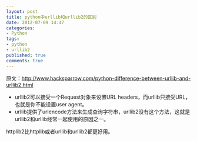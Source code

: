 ```yaml
---
layout: post
title: python中urllib和urllib2的区别
date: 2012-07-09 14:47
categories:
- Python
tags:
- python
- urllib2
published: true
comments: true
---
```

原文：<http://www.hacksparrow.com/python-difference-between-urllib-and-urllib2.html>

- urllib2可以接受一个Request对象来设置URL headers，而urllib只接受URL，也就是你不能设置user agent。
- urllib提供了urlencode方法来生成查询字符串，urllib2没有这个方法，这就是urllib2和urllib经常一起使用的原因之一。

httplib2比httplib或者urllib和urllib2都更好用。
